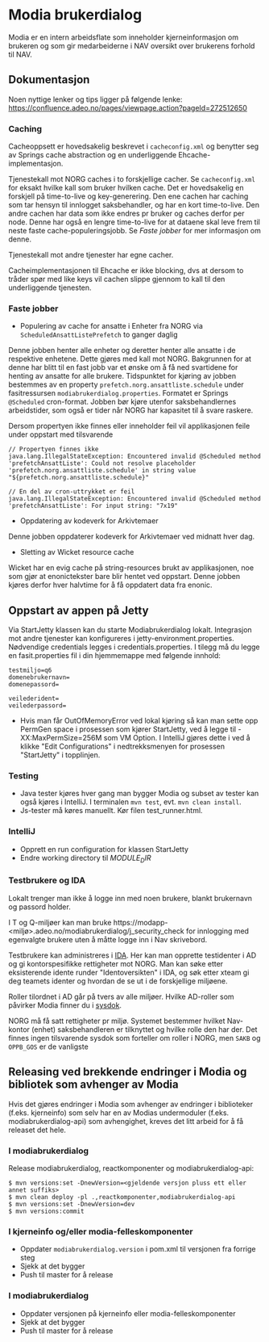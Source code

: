 # Modia brukerdialog

Modia er en intern arbeidsflate som inneholder kjerneinformasjon om brukeren og som gir medarbeiderne i NAV oversikt over brukerens forhold til NAV.

## Dokumentasjon

Noen nyttige lenker og tips ligger på følgende lenke: https://confluence.adeo.no/pages/viewpage.action?pageId=272512650

### Caching

Cacheoppsett er hovedsakelig beskrevet i `cacheconfig.xml` og benytter seg av Springs cache abstraction og en underliggende Ehcache-implementasjon.

Tjenestekall mot NORG caches i to forskjellige cacher. Se `cacheconfig.xml` for eksakt hvilke kall som bruker hvilken cache.
Det er hovedsakelig en forskjell på time-to-live og key-generering. Den ene cachen har caching som tar hensyn til innlogget saksbehandler, og har en kort time-to-live.
Den andre cachen har data som ikke endres pr bruker og caches derfor per node. Denne har også en lengre time-to-live for at dataene skal leve frem til neste faste
cache-populeringsjobb. Se *Faste jobber* for mer informasjon om denne.

Tjenestekall mot andre tjenester har egne cacher.

Cacheimplementasjonen til Ehcache er ikke blocking, dvs at dersom to tråder spør med like keys vil cachen slippe gjennom to kall til den underliggende tjenesten.

### Faste jobber

* Populering av cache for ansatte i Enheter fra NORG via `ScheduledAnsattListePrefetch` to ganger daglig

Denne jobben henter alle enheter og deretter henter alle ansatte i de respektive enhetene. Dette gjøres med kall mot NORG.
Bakgrunnen for at denne har blitt til en fast jobb var et ønske om å få ned svartidene for henting av ansatte for alle brukere.
Tidspunktet for kjøring av jobben bestemmes av en property `prefetch.norg.ansattliste.schedule` under fasitressursen `modiabrukerdialog.properties`. Formatet er Springs `@Scheduled`
cron-format. Jobben bør kjøre utenfor saksbehandlernes arbeidstider, som også er tider når NORG har kapasitet til å svare raskere.

Dersom propertyen ikke finnes eller inneholder feil vil applikasjonen feile under oppstart med tilsvarende

    // Propertyen finnes ikke
    java.lang.IllegalStateException: Encountered invalid @Scheduled method 'prefetchAnsattListe': Could not resolve placeholder 'prefetch.norg.ansattliste.schedule' in string value "${prefetch.norg.ansattliste.schedule}"

    // En del av cron-uttrykket er feil
    java.lang.IllegalStateException: Encountered invalid @Scheduled method 'prefetchAnsattListe': For input string: "7x19"

* Oppdatering av kodeverk for Arkivtemaer

Denne jobben oppdaterer kodeverk for Arkivtemaer ved midnatt hver dag.

* Sletting av Wicket resource cache

Wicket har en evig cache på string-resources brukt av applikasjonen, noe som gjør at enonictekster bare blir hentet ved oppstart.
Denne jobben kjøres derfor hver halvtime for å få oppdatert data fra enonic.


## Oppstart av appen på Jetty
Via StartJetty klassen kan du starte Modiabrukerdialog lokalt. Integrasjon mot andre tjenester kan konfigureres i jetty-environment.properties.
Nødvendige credentials legges i credentials.properties.
I tilegg må du legge en fasit.properties fil i din hjemmemappe med følgende innhold:
```
testmiljo=q6
domenebrukernavn=
domenepassord=

veilederident=
veilederpassord=
```
- Hvis man får OutOfMemoryError ved lokal kjøring så kan man sette opp PermGen space i prosessen som kjører StartJetty,
ved å legge til -XX:MaxPermSize=256M som VM Option.
I IntelliJ gjøres dette i ved å klikke "Edit Configurations" i nedtrekksmenyen for prosessen "StartJetty" i topplinjen.

### Testing
- Java tester kjøres hver gang man bygger Modia og subset av tester kan også kjøres i IntelliJ. I terminalen `mvn test`, evt. `mvn clean install`.
- Js-tester må køres manuellt. Kør filen test_runner.html.

### IntelliJ

- Opprett en run configuration for klassen StartJetty
- Endre working directory til $MODULE_DIR$

### Testbrukere og IDA

Lokalt trenger man ikke å logge inn med noen brukere, blankt brukernavn og passord holder. 

I T og Q-miljøer kan man bruke https://modapp-<miljø>.adeo.no/modiabrukerdialog/j_security_check for innlogging med egenvalgte brukere uten å måtte logge inn i Nav skrivebord. 

Testbrukere kan administreres i [IDA](http://ida.adeo.no/). Her kan man opprette testidenter i AD og gi kontorspesifikke rettigheter mot NORG. 
Man kan søke etter eksisterende idente runder "Identoversikten" i IDA, og søk etter xteam gi deg teamets identer og hvordan de se ut i de forskjellige miljøene.

Roller tilordnet i AD går på tvers av alle miljøer. Hvilke AD-roller som påvirker Modia finner du i [sysdok](http://confluence.adeo.no/display/EAF/Modiabrukerdialog+-+Tilgangskontroll#Modiabrukerdialog-Tilgangskontroll-Prosesserogroller).

NORG må få satt rettigheter pr miljø. Systemet bestemmer hvilket Nav-kontor (enhet) saksbehandleren er tilknyttet og hvilke rolle den har der. 
Det finnes ingen tilsvarende sysdok som forteller om roller i NORG, men `SAKB` og `OPPB_GOS` er de vanligste   

## Releasing ved brekkende endringer i Modia og bibliotek som avhenger av Modia

Hvis det gjøres endringer i Modia som avhenger av endringer i
biblioteker (f.eks. kjerneinfo) som selv har en av Modias undermoduler
(f.eks. modiabrukerdialog-api) som avhengighet, kreves det
litt arbeid for å få releaset det hele.

### I modiabrukerdialog

Release modiabrukerdialog, reactkomponenter og modiabrukerdialog-api:

```console
$ mvn versions:set -DnewVersion=<gjeldende versjon pluss ett eller annet suffiks>
$ mvn clean deploy -pl .,reactkomponenter,modiabrukerdialog-api
$ mvn versions:set -DnewVersion=dev
$ mvn versions:commit
```

### I kjerneinfo og/eller modia-felleskomponenter

- Oppdater `modiabrukerdialog.version` i pom.xml til versjonen fra forrige steg
- Sjekk at det bygger
- Push til master for å release

### I modiabrukerdialog

- Oppdater versjonen på kjerneinfo eller modia-felleskomponenter
- Sjekk at det bygger
- Push til master for å release
